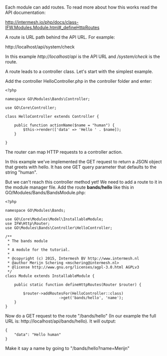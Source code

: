 Each module can add routes. To read more about how this works read the API documentation:

http://intermesh.io/php/docs/class-IFW.Modules.Module.html#_defineHttpRoutes

A route is URL path behind the API URL. For example:

http://localhost/api/system/check

In this example *http://localhost/api* is the API URL and */system/check* is the
route.

A route leads to a controller class. Let's start with the simplest example.

Add the controller HelloController.php in the controller folder and enter:

````````````````````````````````````````````````````````````````````````````````
<?php

namespace GO\Modules\Bands\Controller;

use GO\Core\Controller;

class HelloController extends Controller {

	public function actionName($name = "human") {
		$this->render(['data' => 'Hello ' . $name]);
	}

}
````````````````````````````````````````````````````````````````````````````````

The router can map HTTP requests to a controller action. 

In this example we've implemented the GET request to return a JSON object that 
greets with hello. It has one GET query parameter that defaults to the string
"human".

But we can't reach this controller method yet! We need to add a route to it in 
the module manager file. Add the route **bands/hello** like this in 
GO/Modules/Bands/BandsModule.php:

````````````````````````````````````````````````````````````````````````````````
<?php

namespace GO\Modules\Bands;

use GO\Core\Modules\Model\InstallableModule;
use IFW\Http\Router;
use GO\Modules\Bands\Controller\HelloController;

/**
 * The bands module
 * 
 * A module for the tutorial.
 *
 * @copyright (c) 2015, Intermesh BV http://www.intermesh.nl
 * @author Merijn Schering <mschering@intermesh.nl>
 * @license http://www.gnu.org/licenses/agpl-3.0.html AGPLv3
 */
class Module extends InstallableModule {

	public static function defineHttpRoutes(Router $router) {

		$router->addRoutesFor(HelloController::class)
						->get('bands/hello', 'name');
	}
}

````````````````````````````````````````````````````````````````````````````````

Now do a GET request to the route "/bands/hello" (In our example the full URL is: http://localhost/api/bands/hello). It will output:

````````````````````````````````````````````````````````````````````````````````
{ 
	"data": "Hello human" 
}
````````````````````````````````````````````````````````````````````````````````

Make it say a name by going to "/bands/hello?name=Merijn"
